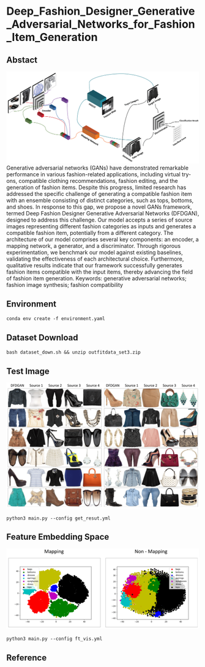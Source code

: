 # Deep_Fashion_Designer_Generative_Adversarial_Networks_for_Fashion_Item_Generation

## Abstact
![overview](imgs/electronics-14-00220-g001.png)
Generative adversarial networks (GANs) have demonstrated remarkable performance in various fashion-related applications, including virtual try-ons, compatible clothing recommendations, fashion editing, and the generation of fashion items. Despite this progress, limited research has addressed the specific challenge of generating a compatible fashion item with an ensemble consisting of distinct categories, such as tops, bottoms, and shoes. In response to this gap, we propose a novel GANs framework, termed Deep Fashion Designer Generative Adversarial Networks (DFDGAN), designed to address this challenge. Our model accepts a series of source images representing different fashion categories as inputs and generates a compatible fashion item, potentially from a different category. The architecture of our model comprises several key components: an encoder, a mapping network, a generator, and a discriminator. Through rigorous experimentation, we benchmark our model against existing baselines, validating the effectiveness of each architectural choice. Furthermore, qualitative results indicate that our framework successfully generates fashion items compatible with the input items, thereby advancing the field of fashion item generation.
Keywords: generative adversarial networks; fashion image synthesis; fashion compatibility

## Environment
```
conda env create -f environment.yaml
```

## Dataset Download
```
bash dataset_down.sh && unzip outfitdata_set3.zip
```
## Test Image
![result_image](imgs/electronics-14-00220-g004.webp)
```
python3 main.py --config get_resut.yml
```
## Feature Embedding Space
![result_image](imgs/electronics-14-00220-g003.webp)
```
python3 main.py --config ft_vis.yml
```
## Reference
